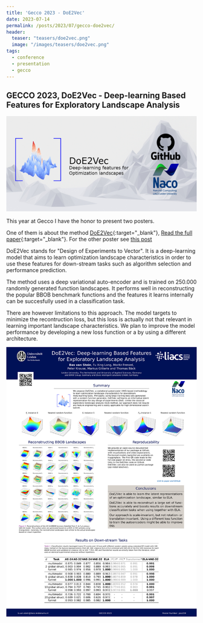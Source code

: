 ```yaml
---
title: 'Gecco 2023 - DoE2Vec'
date: 2023-07-14
permalink: /posts/2023/07/gecco-doe2vec/
header:
  teaser: "teasers/doe2vec.png"
  image: "/images/teasers/doe2vec.png"
tags:
  - conference
  - presentation
  - gecco
---
```



## GECCO 2023, DoE2Vec - Deep-learning Based Features for Exploratory Landscape Analysis

![](/images/teasers/doe2vec.png)

This year at Gecco I have the honor to present two posters.

One of them is about the method [DoE2Vec](https://github.com/Basvanstein/doe2vec){:target="_blank"}, [Read the full paper](https://arxiv.org/abs/2304.01219){:target="_blank"}. For the other poster see [this post](https://nikivanstein.nl/posts/2023/07/gecco-deep-bias/)

DoE2Vec stands for "Design of Experiments to Vector". It is a deep-learning model that aims to learn optimization landscape characteristics in order to use these features for down-stream tasks such as algorithm selection and performance prediction.

The method uses a deep variational auto-encoder and is trained on 250.000 randomly generated function landscapes. It performs well in reconstructing the popular BBOB benchmark functions and the features it learns internally can be succesfully used in a classification task.

There are however limitations to this approach. The model targets to minimize the recontruction loss, but this loss is actually not that relevant in learning important landscape characteristics. We plan to improve the model performance by developing a new loss function or a by using a different architecture.

![](../files/GECCO_Doe2Vec_Poster_submitted.jpg)